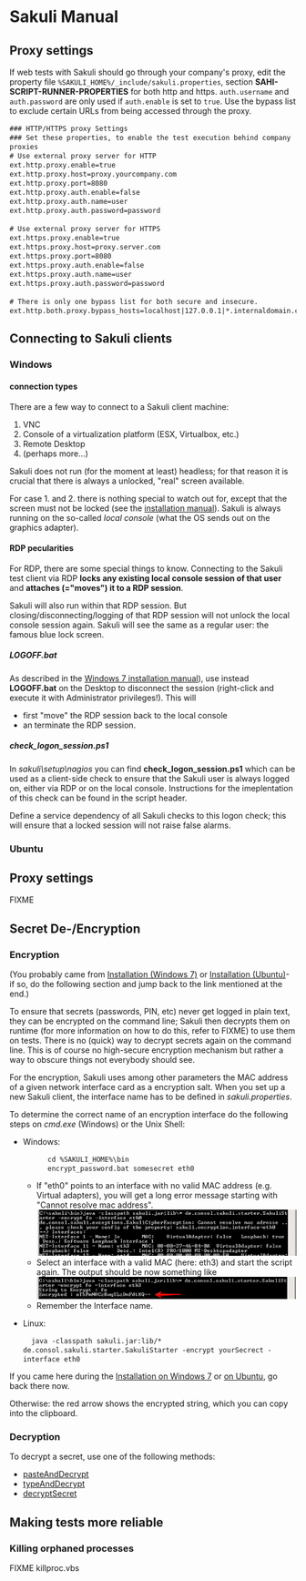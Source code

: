 # Sakuli Manual

## Proxy settings
If web tests with Sakuli should go through your company's proxy, edit the property file `%SAKULI_HOME%/_include/sakuli.properties`, section __SAHI-SCRIPT-RUNNER-PROPERTIES__ for both http and https. `auth.username` and `auth.password` are only used if `auth.enable` is set to `true`. 
Use the bypass list to exclude certain URLs from being accessed through the proxy.   

	### HTTP/HTTPS proxy Settings
	### Set these properties, to enable the test execution behind company proxies
	# Use external proxy server for HTTP
	ext.http.proxy.enable=true
	ext.http.proxy.host=proxy.yourcompany.com
	ext.http.proxy.port=8080
	ext.http.proxy.auth.enable=false
	ext.http.proxy.auth.name=user
	ext.http.proxy.auth.password=password
	
	# Use external proxy server for HTTPS
	ext.https.proxy.enable=true
	ext.https.proxy.host=proxy.server.com
	ext.https.proxy.port=8080
	ext.https.proxy.auth.enable=false
	ext.https.proxy.auth.name=user
	ext.https.proxy.auth.password=password
	
	# There is only one bypass list for both secure and insecure.
	ext.http.both.proxy.bypass_hosts=localhost|127.0.0.1|*.internaldomain.com|www.verisign.com



## Connecting to Sakuli clients

### Windows 
#### connection types
There are a few way to connect to a Sakuli client machine: 

1. VNC
2. Console of a virtualization platform (ESX, Virtualbox, etc.)
3. Remote Desktop
4. (perhaps more…) 

Sakuli does not run (for the moment at least) headless; for that reason it is crucial that there is always a unlocked, "real" screen available. 

For case 1. and 2. there is nothing special to watch out for, except that the screen must not be locked (see the [installation manual](../docs/installation-windows.md)). Sakuli is always running on the so-called *local console* (what the OS sends out on the graphics adapter).

#### RDP pecularities
For RDP, there are some special things to know. Connecting to the Sakuli test client via RDP **locks any existing local console session of that user** and **attaches (="moves") it to a RDP session**. 

Sakuli will also run within that RDP session. But closing/disconnecting/logging of that RDP session will not unlock the local console session again. Sakuli will see the same as a regular user: the famous blue lock screen. 

##### LOGOFF.bat
As described in the [Windows 7 installation manual](../docs/installation-windows.md)), use instead **LOGOFF.bat** on the Desktop to disconnect the session (right-click and execute it with Administrator privileges!). This will

* first "move" the RDP session back to the local console
* an terminate the RDP session.

##### check_logon_session.ps1
In *sakuli\setup\nagios* you can find **check_logon_session.ps1** which can be used as a client-side check to ensure that the Sakuli user is always logged on, either via RDP or on the local console. Instructions for the imeplentation of this check can be found in the script header. 

Define a service dependency of all Sakuli checks to this logon check; this will ensure that a locked session will not raise false alarms. 

### Ubuntu

## Proxy settings
FIXME


## Secret De-/Encryption
### Encryption

(You probably came from [Installation (Windows 7)](../docs/installation-windows.md) or [Installation (Ubuntu)](../docs/installation-ubuntu.md)- if so, do the following section and jump back to the link mentioned at the end.)

To ensure that secrets (passwords, PIN, etc) never get logged in plain text, they can be encrypted on the command line; Sakuli then decrypts them on runtime (for more information on how to do this, refer to FIXME) to use them on tests. There is no (quick) way to decrypt secrets again on the command line. This is of course no high-secure encryption mechanism but rather a way to obscure things not everybody should see. 

For the encryption, Sakuli uses among other parameters the MAC address of a given network interface card as a encryption salt. When you set up a new Sakuli client, the interface name has to be defined in _sakuli.properties_.    

To determine the correct name of an encryption interface do the following steps on _cmd.exe_ (Windows) or the Unix Shell: 

* Windows:  

			cd %SAKULI_HOME%\bin
			encrypt_password.bat somesecret eth0
		
	* If "eth0" points to an interface with no valid MAC address (e.g. Virtual adapters), you will get a long error message starting with "Cannot resolve mac address". 
	 ![enc_error](../docs/pics/w_enc_error.jpg) 
	* Select an interface with a valid MAC (here: eth3) and start the script again. The output should be now something like 
	 ![encrypted](../docs/pics/w_encrypted.jpg) 
	* Remember the Interface name. 

* Linux:

		java -classpath sakuli.jar:lib/* de.consol.sakuli.starter.SakuliStarter -encrypt yourSecrect -interface eth0

If you came here during the [Installation on Windows 7](../docs/installation-windows.md) or [on Ubuntu](../docs/installation-ubuntu.md), go back there now. 

Otherwise: the red arrow shows the encrypted string, which you can copy into the clipboard. 

### Decryption 

To decrypt a secret, use one of the following methods:
 
* [pasteAndDecrypt](./api/sakuli_Environment.md#pasteanddecrypttext)
* [typeAndDecrypt](./api/sakuli_Environment.md#typeanddecrypttext-optmodifiers)
* [decryptSecret](./api/sakuli_Environment.md#decryptsecretsecret)

## Making tests more reliable
### Killing orphaned processes 
FIXME killproc.vbs
